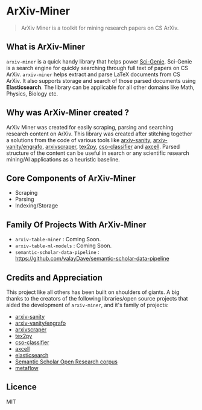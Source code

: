 # ArXiv-Miner

> ArXiv Miner is a toolkit for mining research papers on CS ArXiv. 

## What is ArXiv-Miner

`arxiv-miner` is a quick handy library that helps power [Sci-Genie](https://sci-genie.com). Sci-Genie is a search engine for quickly searching through full text of papers on CS ArXiv. `arxiv-miner` helps extract and parse LaTeX documents from CS ArXiv. It also supports storage and search of those parsed documents using **Elasticsearch**. The library can be applicable for all other domains like Math, Physics, Biology etc. 

## Why was ArXiv-Miner created ?
ArXiv Miner was created for easily scraping, parsing and searching research content on ArXiv. This library was created after stitching together a solutions from the code of various tools like [arxiv-sanity](https://github.com/karpathy/arxiv-sanity-preserver), [arxiv-vanity/engrafo](https://github.com/arxiv-vanity/engrafo), [arxivscraper](https://github.com/Mahdisadjadi/arxivscraper), [tex2py](https://github.com/alvinwan/tex2py), [cso-classifier](https://github.com/angelosalatino/cso-classifier/) and [axcell](https://github.com/paperswithcode/axcell). Parsed structure of the content can be useful in search or any scientific research mining/AI applications as a heuristic baseline.

## Core Components of ArXiv-Miner
- Scraping 
- Parsing
- Indexing/Storage 

## Family Of Projects With ArXiv-Miner
- `arxiv-table-miner` : Coming Soon.
- `arxiv-table-ml-models` : Coming Soon.
- `semantic-scholar-data-pipeline` : https://github.com/valayDave/semantic-scholar-data-pipeline


## Credits and Appreciation
This project like all others has been built on shoulders of giants. A big thanks to the creators of the following libraries/open source projects that aided the development of `arxiv-miner`, and it's family of projects:
- [arxiv-sanity](https://github.com/karpathy/arxiv-sanity-preserver)
- [arxiv-vanity/engrafo](https://github.com/arxiv-vanity/engrafo) 
- [arxivscraper](https://github.com/Mahdisadjadi/arxivscraper)
- [tex2py](https://github.com/alvinwan/tex2py)
- [cso-classifier](https://github.com/angelosalatino/cso-classifier/) 
- [axcell](https://github.com/paperswithcode/axcell)
- [elasticsearch](https://github.com/elastic/elasticsearch)
- [Semantic Scholar Open Research corpus](https://github.com/allenai/s2orc)
- [metaflow](https://metaflow.org)

## Licence
MIT